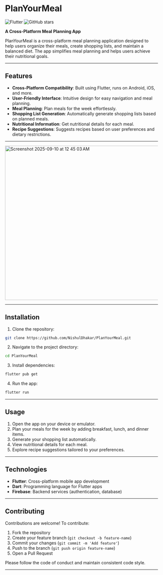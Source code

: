 # PlanYourMeal

![Flutter](https://img.shields.io/badge/Flutter-02569B?style=flat\&logo=flutter\&logoColor=white)
![GitHub stars](https://img.shields.io/github/stars/NishulDhakar/PlanYourMeal?style=social)

**A Cross-Platform Meal Planning App**

PlanYourMeal is a cross-platform meal planning application designed to help users organize their meals, create shopping lists, and maintain a balanced diet. The app simplifies meal planning and helps users achieve their nutritional goals.

---

## Features

* **Cross-Platform Compatibility**: Built using Flutter, runs on Android, iOS, and more.
* **User-Friendly Interface**: Intuitive design for easy navigation and meal planning.
* **Meal Planning**: Plan meals for the week effortlessly.
* **Shopping List Generation**: Automatically generate shopping lists based on planned meals.
* **Nutritional Information**: Get nutritional details for each meal.
* **Recipe Suggestions**: Suggests recipes based on user preferences and dietary restrictions.

---

<img width="1082" height="508" alt="Screenshot 2025-09-10 at 12 45 03 AM" src="https://github.com/user-attachments/assets/e8596fc2-803f-48da-98ef-c3e3e7bbb76a" />

---

## Installation

1. Clone the repository:

```bash
git clone https://github.com/NishulDhakar/PlanYourMeal.git
```

2. Navigate to the project directory:

```bash
cd PlanYourMeal
```

3. Install dependencies:

```bash
flutter pub get
```

4. Run the app:

```bash
flutter run
```

---

## Usage

1. Open the app on your device or emulator.
2. Plan your meals for the week by adding breakfast, lunch, and dinner items.
3. Generate your shopping list automatically.
4. View nutritional details for each meal.
5. Explore recipe suggestions tailored to your preferences.

---

## Technologies

* **Flutter**: Cross-platform mobile app development
* **Dart**: Programming language for Flutter apps
* **Firebase**: Backend services (authentication, database)

---

## Contributing

Contributions are welcome! To contribute:

1. Fork the repository
2. Create your feature branch (`git checkout -b feature-name`)
3. Commit your changes (`git commit -m 'Add feature'`)
4. Push to the branch (`git push origin feature-name`)
5. Open a Pull Request

Please follow the code of conduct and maintain consistent code style.

---



